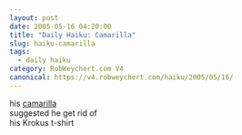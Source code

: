 ```yaml
---
layout: post
date: 2005-05-16 04:20:00
title: "Daily Haiku: Camarilla"
slug: haiku-camarilla
tags:
  - daily haiku
category: RobWeychert.com V4
canonical: https://v4.robweychert.com/haiku/2005/05/16/
---
```


his [camarilla](http://dictionary.reference.com/wordoftheday/archive/2005/05/16.html)  
suggested he get rid of  
his Krokus t-shirt